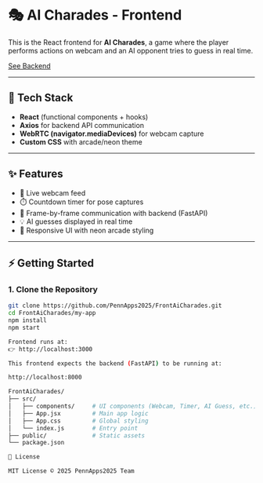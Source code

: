 # 🎭 AI Charades - Frontend

This is the React frontend for **AI Charades**, a game where the player performs actions on webcam and an AI opponent tries to guess in real time. 

[See Backend](https://github.com/PennApps2025/BackAiCharades)

---

## 🚀 Tech Stack
- **React** (functional components + hooks)
- **Axios** for backend API communication
- **WebRTC (navigator.mediaDevices)** for webcam capture
- **Custom CSS** with arcade/neon theme

---

## ✨ Features
- 🎥 Live webcam feed
- ⏱️ Countdown timer for pose captures
- 📡 Frame-by-frame communication with backend (FastAPI)
- 💡 AI guesses displayed in real time
- 🎨 Responsive UI with neon arcade styling

---

## ⚡ Getting Started

### 1. Clone the Repository
```bash
git clone https://github.com/PennApps2025/FrontAiCharades.git
cd FrontAiCharades/my-app
npm install
npm start

Frontend runs at:
👉 http://localhost:3000

This frontend expects the backend (FastAPI) to be running at:

http://localhost:8000

FrontAiCharades/
├── src/
│   ├── components/     # UI components (Webcam, Timer, AI Guess, etc.)
│   ├── App.jsx         # Main app logic
│   ├── App.css         # Global styling
│   └── index.js        # Entry point
├── public/             # Static assets
└── package.json

📜 License

MIT License © 2025 PennApps2025 Team
